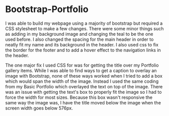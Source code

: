 # Bootstrap-Portfolio
I was able to build my webpage using a majority of bootstrap but required a CSS stylesheet to make a few changes. There were some minor things such as adding in my background image and changing the teal to be the one used before. I also changed the spacing for the main header in order to neatly fit my name and its background in the header. I also used css to fix the border for the footer and to add a hover effect to the navigation links in the header. 

The one major fix I used CSS for was for getting the title over my Portfolio gallery items. While I was able to find ways to get a caption to overlay an image with Bootstrap, none of these ways worked when I tried to add a box which would span the width of the image. Instead I used the same coding from my Basic Portfolio which overlayed the text on top of the image. There was an issue with getting the text's box to properly fit the image so I had to force the width for most sizes. Because this box wasn't responsive the same way the image was, I have the title moved below the image when the screen width goes below 576px.